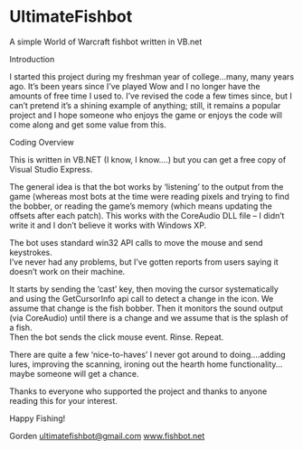 UltimateFishbot
===============

A simple World of Warcraft fishbot written in VB.net

Introduction

I started this project during my freshman year of college…many, many years ago.
It’s been years since I’ve played Wow and I no longer have the amounts of free
time I used to.  I’ve revised the code a few times since, but I can’t pretend 
it’s a shining example of anything; still, it remains a popular project and I 
hope someone who enjoys the game or enjoys the code will come along and get 
some value from this.

Coding Overview

This is written in VB.NET (I know, I know….) but you can get a free copy of 
Visual Studio Express.

The general idea is that the bot works by ‘listening’ to the output from the
game (whereas most bots at the time were reading pixels and trying to find the 
bobber, or reading the game’s memory (which means updating the offsets after 
each patch).  This works with the CoreAudio DLL file – I didn’t write it and 
I don’t believe it works with Windows XP.

The bot uses standard win32 API calls to move the mouse and send keystrokes.  
I’ve never had any problems, but I’ve gotten reports from users saying it 
doesn’t work on their machine.  

It starts by sending the ‘cast’ key, then moving the cursor systematically and 
using the GetCursorInfo api call to detect a change in the icon.  We assume 
that change is the fish bobber.  Then it monitors the sound output (via 
CoreAudio) until there is a change and we assume that is the splash of a fish.  
Then the bot sends the click mouse event.  Rinse.  Repeat.

There are quite a few ‘nice-to-haves’ I never got around to doing….adding 
lures, improving the scanning, ironing out the hearth home functionality…
maybe someone will get a chance.

Thanks to everyone who supported the project and thanks to anyone reading this
for your interest.

Happy Fishing!

Gorden
ultimatefishbot@gmail.com
www.fishbot.net
